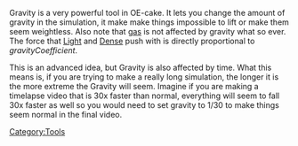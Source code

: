 Gravity is a very powerful tool in OE-cake. It lets you change the amount of gravity in the simulation, it make make things impossible to lift or make them seem weightless. Also note that [gas](/Gas.md "Gas") is not affected by gravity what so ever. The force that [Light](/Light.md "Light") and [Dense](/Dense.md "Dense") push with is directly proportional to *gravityCoefficient*.

This is an advanced idea, but Gravity is also affected by time. What this means is, if you are trying to make a really long simulation, the longer it is the more extreme the Gravity will seem. Imagine if you are making a timelapse video that is 30x faster than normal, everything will seem to fall 30x faster as well so you would need to set gravity to 1/30 to make things seem normal in the final video.

[Category:Tools](/CategoryTools.md "Category:Tools")
